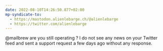 ```yaml
---
date: 2022-08-10T14:26:50.877+02:00
mp-syndicate-to:
  - https://mastodon.alienlebarge.ch/@alienlebarge
  - https://twitter.com/alienlebarge
---
```

@mailbrew are you still operating ? I do not see any news on your Twitter feed and sent a support request a few days ago without any response.
